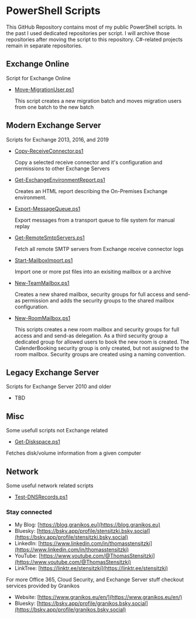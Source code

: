 # PowerShell Scripts

This GitHub Repository contains most of my public PowerShell scripts. In the past I used dedicated repositories per script. I will archive those repositories after moving the script to this repository. C#-related projects remain in separate repositories.

## Exchange Online

Script for Exchange Online

- [Move-MigrationUser.ps1](/Exchange%20Online/Move-MigrationUser)

  This script creates a new migration batch and moves migration users from one batch to the new batch

## Modern Exchange Server

Scripts for Exchange 2013, 2016, and 2019

- [Copy-ReceiveConnector.ps1](/Exchange%20Server/Copy-ReceiveConnector)

  Copy a selected receive connector and it's configuration and permissions to other Exchange Servers

- [Get-ExchangeEnvironmentReport.ps1](/Exchange%20Server/Get-ExchangeEnvironmentReport)

  Creates an HTML report describing the On-Premises Exchange environment.

- [Export-MessageQueue.ps1](/Exchange%20Server/Export-MessageQueue)

  Export messages from a transport queue to file system for manual replay

- [Get-RemoteSmtpServers.ps1](/Exchange%20Server/Get-RemoteSmtpServers)

  Fetch all remote SMTP servers from Exchange receive connector logs

- [Start-MailboxImport.ps1](/Exchange%20Server/Start-MailboxImport)

  Import one or more pst files into an exisiting mailbox or a archive

- [New-TeamMailbox.ps1](/Exchange%20Server/New-TeamMailbox)

  Creates a new shared mailbox, security groups for full access and send-as permission and adds the security groups to the shared mailbox configuration.

- [New-RoomMailbox.ps1](/Exchange%20Server/New-RoomMailbox)

  This scripts creates a new room mailbox and security groups for full access and and send-as delegation. As a third security group a dedicated group for allowed users to book the new room is created. The CalenderBooking security group is only created, but not assigned to the room mailbox. Security groups are created using a naming convention.

## Legacy Exchange Server

Scripts for Exchange Server 2010 and older

- TBD

## Misc

Some usefull scripts not Exchange related

- [Get-Diskspace.ps1](/Misc/Get-Diskspace)

Fetches disk/volume information from a given computer

## Network

Some useful network related scripts

- [Test-DNSRecords.ps1](/Network/Test-DNSRecords)

### Stay connected

- My Blog: [https://blog.granikos.eu](https://blog.granikos.eu)
- Bluesky: [https://bsky.app/profile/stensitzki.bsky.social](https://bsky.app/profile/stensitzki.bsky.social)
- LinkedIn: [https://www.linkedin.com/in/thomasstensitzki](https://www.linkedin.com/in/thomasstensitzki)
- YouTube: [https://www.youtube.com/@ThomasStensitzki](https://www.youtube.com/@ThomasStensitzki)
- LinkTree: [https://linktr.ee/stensitzki](https://linktr.ee/stensitzki)

For more Office 365, Cloud Security, and Exchange Server stuff checkout services provided by Granikos

- Website: [https://www.granikos.eu/en/](https://www.granikos.eu/en/)
- Bluesky: [https://bsky.app/profile/granikos.bsky.social](https://bsky.app/profile/granikos.bsky.social)